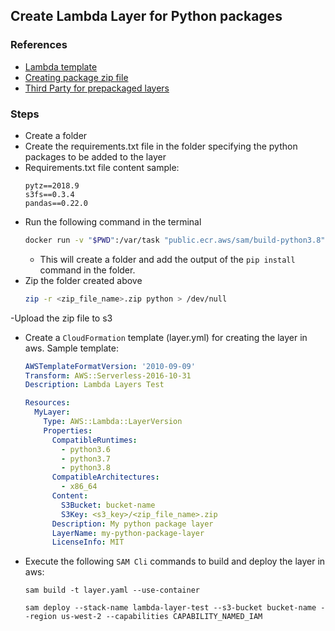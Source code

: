 ## Create Lambda Layer for Python packages

### References
- [Lambda template](https://docs.aws.amazon.com/AWSCloudFormation/latest/UserGuide/aws-resource-lambda-layerversion.html)
- [Creating package zip file](https://aws.amazon.com/premiumsupport/knowledge-center/lambda-layer-simulated-docker/)
- [Third Party for prepackaged layers](https://github.com/keithrozario/Klayers/blob/master/deployments/python3.8/arns/us-west-2.csv)

### Steps
- Create a folder
- Create the requirements.txt file in the folder specifying the python packages to be added to the layer
- Requirements.txt file content sample:
  ```
  pytz==2018.9
  s3fs==0.3.4
  pandas==0.22.0
  ```
- Run the following command in the terminal
  ```bash
  docker run -v "$PWD":/var/task "public.ecr.aws/sam/build-python3.8" /bin/sh -c "pip install -r requirements.txt -t python/lib/python3.8/site-packages/; exit"
  ```
  - This will create a folder and add the output of the `pip install` command in the folder.
- Zip the folder created above
  ```bash
  zip -r <zip_file_name>.zip python > /dev/null
  ```
-Upload the zip file to s3
- Create a `CloudFormation` template (layer.yml) for creating the layer in aws. Sample template:
  ```yml
  AWSTemplateFormatVersion: '2010-09-09'
  Transform: AWS::Serverless-2016-10-31
  Description: Lambda Layers Test

  Resources:
    MyLayer:
      Type: AWS::Lambda::LayerVersion
      Properties:
        CompatibleRuntimes:
          - python3.6
          - python3.7
          - python3.8
        CompatibleArchitectures:
          - x86_64
        Content:
          S3Bucket: bucket-name
          S3Key: <s3_key>/<zip_file_name>.zip
        Description: My python package layer
        LayerName: my-python-package-layer
        LicenseInfo: MIT
  ```
- Execute the following `SAM Cli` commands to build and deploy the layer in aws:
  ```aws
  sam build -t layer.yaml --use-container

  sam deploy --stack-name lambda-layer-test --s3-bucket bucket-name --region us-west-2 --capabilities CAPABILITY_NAMED_IAM
  ```